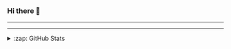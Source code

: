 ### Hi there 👋

---
[website]: https://dennisb.net
[twitter]: https://twitter.com/denismn881

---
<details>
  <summary>:zap: GitHub Stats</summary>

  (https://github-readme-stats.vercel.app/api?username=dbatrakov1)

</details>


<!--
![Denis's GitHub stats](https://github-readme-stats.vercel.app/api?username=dbatrakov1)
**dbatrakov1/dbatrakov1** is a ✨ _special_ ✨ repository because its `README.md` (this file) appears on your GitHub profile.

Here are some ideas to get you started:

- 🔭 I’m currently working on ...
- 🌱 I’m currently learning ...
- 👯 I’m looking to collaborate on ...
- 🤔 I’m looking for help with ...
- 💬 Ask me about ...
- 📫 How to reach me: ...
- 😄 Pronouns: ...
- ⚡ Fun fact: ...
-->
